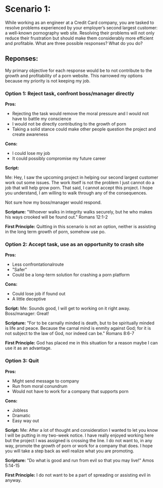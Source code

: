 #  Scenario 1:

While working as an engineer at a Credit Card company, you are tasked to resolve problems experienced by your employer’s second largest customer: a well-known pornography web site. Resolving their problems will not only reduce their frustration but should make them considerably more efficient and profitable. What are three possible responses? What do you do?

## Reponses:

My primary objective for each response would be to not contribute to the growth and profitability of a porn website. This narrowed my options because my priority is not keeping my job.


### Option 1: Reject task, confront boss/manager directly

**Pros:**
- Rejecting the task would remove the moral pressure and I would not have to battle my conscience
- I would not be directly contributing to the growth of porn
- Taking a solid stance could make other people question the project and create awareness 

**Cons:**
- I could lose my job
- It could possibly compromise my future career

**Script:**

Me: Hey, I saw the upcoming project in helping our second largest customer work out some issues. The work itself is not the problem I just cannot do a job that will help grow porn. That said, I cannot accept this project. I hope you understand, I am willing to walk through any of the consequences. 

Not sure how my boss/manager would respond. 

**Scripture:**
"Whoever walks in integrity walks securely, but he who makes his ways crooked will be found out." Romans 12:1-2


**First Principle:** Quitting in this scenario is not an option, neither is assisting in the long term growth of porn, somehow use po.



### Option 2: Accept task, use as an opportunity to crash site

**Pros:**
- Less confrontationalroute
-  "Safer"
- Could be a long-term solution for crashing a porn platform 

**Cons:**
- Could lose job if found out
-  A little deceptive 

**Script:** 
Me: Sounds good, I will get to working on it right away.
Boss/manager: Great!

**Scripture:**
"For to be carnally minded is death, but to be spiritually minded is life and peace. Because the carnal mind is enmity against God; for it is not subject to the law of God, nor indeed can be." Romans 8:6-7

**First Principle:**
God has placed me in this situation for a reason maybe I can use it as an advantage.


### Option 3: Quit

**Pros:**
- Might send message to company
- Run from moral conundrum
- Would not have to work for a company that supports porn

**Cons:**
- Jobless
- Dramatic
- Easy way out 

**Script:**
Me: After a lot of thought and consideration I wanted to let you know I will be putting in my two-week notice. I have really enjoyed working here but the project I was assigned is crossing the line. I do not want to, in any way, promote the growth of porn or work for a company that does. I hope you will take a step back as well realize what you are promoting. 

**Scripture:** "Do what is good and run from evil so that you may live!" Amos 5:14-15

**First Principle:**
I do not want to be a part of spreading or assisting evil in anyway.
